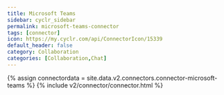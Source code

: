 ```yaml
---
title: Microsoft Teams
sidebar: cyclr_sidebar
permalink: microsoft-teams-connector
tags: [connector]
icon: https://my.cyclr.com/api/ConnectorIcon/15339
default_header: false
category: Collaboration
categories: [Collaboration,Chat]
---
```

{% assign connectordata = site.data.v2.connectors.connector-microsoft-teams %}
{% include v2/connector/connector.html %}	
